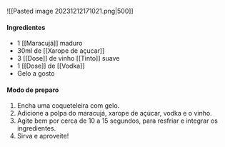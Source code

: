 ![[Pasted image 20231212171021.png|500]]

#### Ingredientes
-  1 [[Maracujá]] maduro
-  30ml de [[Xarope de açucar]]
-  3 [[Dose]] de vinho [[Tinto]] suave
-  1 [[Dose]] de [[Vodka]]
-  Gelo a gosto
#### Modo de preparo
1. Encha uma coqueteleira com gelo.
2. Adicione a polpa do maracujá, xarope de açúcar, vodka e o vinho.
3. Agite bem por cerca de 10 a 15 segundos, para resfriar e integrar os ingredientes.
4. Sirva e aproveite!



